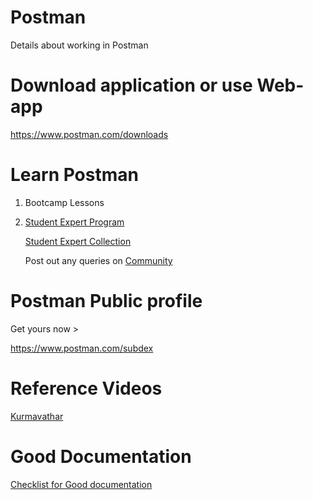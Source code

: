 # Postman
Details about working in Postman

# Download application or use Web-app
https://www.postman.com/downloads

# Learn Postman
1) Bootcamp Lessons
2) [Student Expert Program](https://www.postman.com/company/student-program)

   [Student Expert Collection](https://explore.postman.com/templates/11859/student-expert)
   
   Post out any queries on [Community](https://community.postman.com/tag/training)

# Postman Public profile
Get yours now >

https://www.postman.com/subdex

# Reference Videos
[Kurmavathar](https://www.youtube.com/channel/UCJzUxWQurOcy_WwBnFARq0g)

# Good Documentation
[Checklist for Good documentation](https://documenter.getpostman.com/view/1559645/TVYGbHs1)
